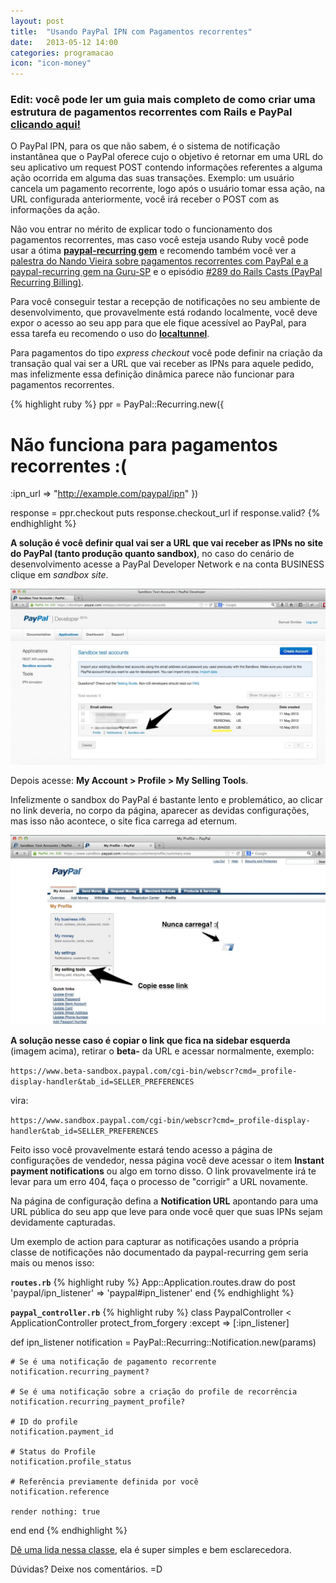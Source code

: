 ```yaml
---
layout: post
title:  "Usando PayPal IPN com Pagamentos recorrentes"
date:   2013-05-12 14:00
categories: programacao
icon: "icon-money"
---
```


### Edit: você pode ler um guia mais completo de como criar uma estrutura de pagamentos recorrentes com Rails e PayPal **[clicando aqui!](/rails/2014/11/01/part-1-rails-with-paypal-subscription-guide.html)**

O PayPal IPN, para os que não sabem, é o sistema de notificação instantânea que o PayPal oferece cujo o objetivo é retornar em uma URL do seu aplicativo um request POST contendo informações referentes a alguma ação ocorrida em alguma das suas transações. Exemplo: um usuário cancela um pagamento recorrente, logo após o usuário tomar essa ação, na URL configurada anteriormente, você irá receber o POST com as informações da ação.

Não vou entrar no mérito de explicar todo o funcionamento dos pagamentos recorrentes, mas caso você esteja usando Ruby você pode usar a ótima **[paypal-recurring gem](https://github.com/fnando/paypal-recurring)** e recomendo também você ver a [palestra do Nando Vieira sobre pagamentos recorrentes com PayPal e a paypal-recurring gem na Guru-SP](http://blip.tv/agaelebe/gurusp_encontro_17_fnando_paypal-5517398) e o episódio [#289 do Rails Casts (PayPal Recurring Billing)](http://railscasts.com/episodes/289-paypal-recurring-billing).

Para você conseguir testar a recepção de notificações no seu ambiente de desenvolvimento, que provavelmente está rodando localmente, você deve expor o acesso ao seu app para que ele fique acessível ao PayPal, para essa tarefa eu recomendo o uso do **[localtunnel](http://progrium.com/localtunnel)**.

Para pagamentos do tipo *express checkout* você pode definir na criação da transação qual vai ser a URL que vai receber as IPNs para aquele pedido, mas infelizmente essa definição dinâmica parece não funcionar para pagamentos recorrentes.

{% highlight ruby %}
ppr = PayPal::Recurring.new({
  # Não funciona para pagamentos recorrentes :(
  :ipn_url	  => "http://example.com/paypal/ipn"
})

response = ppr.checkout
puts response.checkout_url if response.valid?
{% endhighlight %}

**A solução é você definir qual vai ser a URL que vai receber as IPNs no site do PayPal (tanto produção quanto sandbox)**, no caso do cenário de desenvolvimento acesse a PayPal Developer Network e na conta BUSINESS clique em *sandbox site*.

<div class="image-container">
  <img src="/images/sandbox-link-dashboard.jpeg" class="image-with-shadow full-image"/>
</div>

Depois acesse: **My Account > Profile > My Selling Tools**.

Infelizmente o sandbox do PayPal é bastante lento e problemático, ao clicar no link deveria, no corpo da página, aparecer as devidas configurações, mas isso não acontece, o site fica carrega ad eternum.

<div class="image-container">
  <img src="/images/sandbox-link-copy.jpeg" class="image-with-shadow full-image"/>
</div>

**A solução nesse caso é copiar o link que fica na sidebar esquerda** (imagem acima), retirar o **beta-** da URL e acessar normalmente, exemplo:

```https://www.beta-sandbox.paypal.com/cgi-bin/webscr?cmd=_profile-display-handler&tab_id=SELLER_PREFERENCES```

vira:

```https://www.sandbox.paypal.com/cgi-bin/webscr?cmd=_profile-display-handler&tab_id=SELLER_PREFERENCES```

Feito isso você provavelmente estará tendo acesso a página de configurações de vendedor, nessa página você deve acessar o item **Instant payment notifications** ou algo em torno disso. O link provavelmente irá te levar para um erro 404, faça o processo de "corrigir" a URL novamente.

Na página de configuração defina a **Notification URL** apontando para uma URL pública do seu app que leve para onde você quer que suas IPNs sejam devidamente capturadas.

Um exemplo de action para capturar as notificações usando a própria classe de notificações não documentado da paypal-recurring gem seria mais ou menos isso:

**```routes.rb```**
{% highlight ruby %}
App::Application.routes.draw do
  post 'paypal/ipn_listener' => 'paypal#ipn_listener'
end
{% endhighlight %}

**```paypal_controller.rb```**
{% highlight ruby %}
class PaypalController < ApplicationController
  protect_from_forgery :except => [:ipn_listener]

  def ipn_listener
    notification = PayPal::Recurring::Notification.new(params)

    # Se é uma notificação de pagamento recorrente
    notification.recurring_payment?

    # Se é uma notificação sobre a criação do profile de recorrência
    notification.recurring_payment_profile?

    # ID do profile
    notification.payment_id

    # Status do Profile
    notification.profile_status

    # Referência previamente definida por você
    notification.reference

    render nothing: true
  end
end
{% endhighlight %}

[Dê uma lida nessa classe](https://github.com/fnando/paypal-recurring/blob/master/lib/paypal/recurring/notification.rb), ela é super simples e bem esclarecedora.

Dúvidas? Deixe nos comentários. =D
